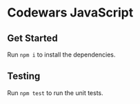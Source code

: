 # Codewars JavaScript

## Get Started

Run `npm i` to install the dependencies.

## Testing

Run `npm test` to run the unit tests.